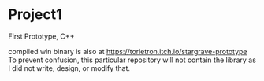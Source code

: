 # Project1
First Prototype, C++

compiled win binary is also at https://torietron.itch.io/stargrave-prototype <br />
To prevent confusion, this particular repository will not contain the library as I did not write, design, or modify that.

